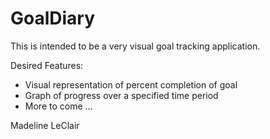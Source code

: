 # GoalDiary

This is intended to be a very visual goal tracking application.

Desired Features:
- Visual representation of percent completion of goal
- Graph of progress over a specified time period
- More to come ...

Madeline LeClair
